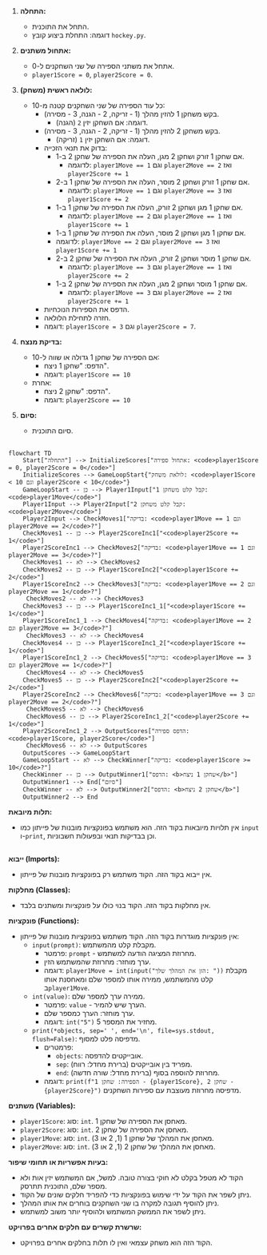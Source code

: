 ## <algorithm>

1. **התחלה:**
   - התחל את התוכנית.
   - דוגמה: התחלת ביצוע קובץ `hockey.py`.

2. **אתחול משתנים:**
   - אתחל את משתני הספירה של שני השחקנים ל-0.
   - `player1Score = 0`, `player2Score = 0`.

3. **לולאה ראשית (משחק):**
    - כל עוד הספירה של שני השחקנים קטנה מ-10:
        - בקש משחקן 1 להזין מהלך (1 - זריקה, 2 - הגנה, 3 - מסירה).
          - דוגמה: אם השחקן יזין `2` (הגנה).
        - בקש משחקן 2 להזין מהלך (1 - זריקה, 2 - הגנה, 3 - מסירה).
          - דוגמה: אם השחקן יזין `1` (זריקה).
        - בדוק את תנאי הזכייה:
            - אם שחקן 1 זורק ושחקן 2 מגן, העלה את הספירה של שחקן 2 ב-1.
              - לדוגמה: `player1Move == 1` וגם `player2Move == 2` ואז `player2Score += 1`
            - אם שחקן 1 זורק ושחקן 2 מוסר, העלה את הספירה של שחקן 1 ב-2.
              - לדוגמה: `player1Move == 1` וגם `player2Move == 3` ואז `player1Score += 2`
            - אם שחקן 1 מגן ושחקן 2 זורק, העלה את הספירה של שחקן 1 ב-1.
              - לדוגמה: `player1Move == 2` וגם `player2Move == 1` ואז `player1Score += 1`
            - אם שחקן 1 מגן ושחקן 2 מוסר, העלה את הספירה של שחקן 1 ב-1.
             - לדוגמה: `player1Move == 2` וגם `player2Move == 3` ואז `player1Score += 1`
            - אם שחקן 1 מוסר ושחקן 2 זורק, העלה את הספירה של שחקן 2 ב-2.
              - לדוגמה: `player1Move == 3` וגם `player2Move == 1` ואז `player2Score += 2`
            - אם שחקן 1 מוסר ושחקן 2 מגן, העלה את הספירה של שחקן 2 ב-1.
              - לדוגמה: `player1Move == 3` וגם `player2Move == 2` ואז `player2Score += 1`
        - הדפס את הספירות הנוכחיות.
        - חזרה לתחילת הלולאה.
        - דוגמה: `player1Score = 3` וגם `player2Score = 7`.

4. **בדיקת מנצח:**
    - אם הספירה של שחקן 1 גדולה או שווה ל-10:
        - הדפס: "שחקן 1 ניצח".
        - דוגמה: `player1Score == 10`
    - אחרת:
        - הדפס: "שחקן 2 ניצח".
        - דוגמה: `player2Score == 10`

5. **סיום:**
   - סיום התוכנית.

## <mermaid>

```mermaid
flowchart TD
    Start["התחלה"] --> InitializeScores["אתחול ספירה: <code>player1Score = 0, player2Score = 0</code>"]
    InitializeScores --> GameLoopStart{"לולאת משחק: <code>player1Score < 10 וגם player2Score < 10</code>"}
    GameLoopStart -- כן --> Player1Input["קבל קלט משחקן 1: <code>player1Move</code>"]
    Player1Input --> Player2Input["קבל קלט משחקן 2: <code>player2Move</code>"]
    Player2Input --> CheckMoves1["בדיקה: <code>player1Move == 1 וגם player2Move == 2</code>?"]
    CheckMoves1 -- כן --> Player2ScoreInc1["<code>player2Score += 1</code>"]
    Player2ScoreInc1 --> CheckMoves2["בדיקה: <code>player1Move == 1 וגם player2Move == 3</code>?"]
    CheckMoves1 -- לא --> CheckMoves2
    CheckMoves2 -- כן --> Player1ScoreInc2["<code>player1Score += 2</code>"]
    Player1ScoreInc2 --> CheckMoves3["בדיקה: <code>player1Move == 2 וגם player2Move == 1</code>?"]
     CheckMoves2 -- לא --> CheckMoves3
    CheckMoves3 -- כן --> Player1ScoreInc1_1["<code>player1Score += 1</code>"]
    Player1ScoreInc1_1 --> CheckMoves4["בדיקה: <code>player1Move == 2 וגם player2Move == 3</code>?"]
     CheckMoves3 -- לא --> CheckMoves4
    CheckMoves4 -- כן --> Player1ScoreInc1_2["<code>player1Score += 1</code>"]
    Player1ScoreInc1_2 --> CheckMoves5["בדיקה: <code>player1Move == 3 וגם player2Move == 1</code>?"]
     CheckMoves4 -- לא --> CheckMoves5
    CheckMoves5 -- כן --> Player2ScoreInc2["<code>player2Score += 2</code>"]
    Player2ScoreInc2 --> CheckMoves6["בדיקה: <code>player1Move == 3 וגם player2Move == 2</code>?"]
     CheckMoves5 -- לא --> CheckMoves6
     CheckMoves6 -- כן --> Player2ScoreInc1_2["<code>player2Score += 1</code>"]
    Player2ScoreInc1_2 --> OutputScores["הדפס ספירה: <code>player1Score, player2Score</code>"]
     CheckMoves6 -- לא --> OutputScores
    OutputScores --> GameLoopStart
    GameLoopStart -- לא --> CheckWinner["בדיקה: <code>player1Score >= 10</code>?"]
    CheckWinner -- כן --> OutputWinner1["הדפס: <b>שחקן 1 ניצח</b>"]
    OutputWinner1 --> End["סיום"]
    CheckWinner -- לא --> OutputWinner2["הדפס: <b>שחקן 2 ניצח</b>"]
    OutputWinner2 --> End
```

**תלות מיובאת:**
   - אין תלויות מיובאות בקוד הזה. הוא משתמש בפונקציות מובנות של פייתון כמו `input` ו-`print`, וכן בבדיקות תנאי ובפעולות חשבוניות.

## <explanation>

**ייבוא (Imports):**
   - אין ייבוא בקוד הזה. הקוד משתמש רק בפונקציות מובנות של פייתון.

**מחלקות (Classes):**
   - אין מחלקות בקוד הזה. הקוד בנוי כולו על פונקציות ומשתנים בלבד.

**פונקציות (Functions):**
   - אין פונקציות מוגדרות בקוד הזה. הקוד משתמש בפונקציות מובנות של פייתון:
     - `input(prompt)`: מקבלת קלט מהמשתמש.
       - פרמטר: `prompt` - מחרוזת המציגה הודעה למשתמש.
       - ערך מוחזר: מחרוזת שהמשתמש הזין.
       - דוגמה: `player1Move = int(input("הזן את המהלך שלך: "))` מקבלת קלט מהמשתמש, ממירה אותו למספר שלם ומאחסנת אותו ב`player1Move`.
     - `int(value)`: ממירה ערך למספר שלם.
       - פרמטר: `value` - הערך שיש להמיר.
       - ערך מוחזר: הערך כמספר שלם.
       - דוגמה: `int("5")` מחזיר את המספר 5.
      - `print(*objects, sep=' ', end='\n', file=sys.stdout, flush=False)`: מדפיסה פלט למסוף.
        - פרמטרים:
            - `objects`: אובייקטים להדפסה.
            - `sep`: מפריד בין אובייקטים (ברירת מחדל: רווח).
            - `end`: מחרוזת להוספה בסוף (ברירת מחדל: שורה חדשה).
        - דוגמה: `print(f"הספירה: שחקן 1 - {player1Score}, שחקן 2 - {player2Score}")` מדפיסה מחרוזת מעוצבת עם ספירות השחקנים.

**משתנים (Variables):**
   - `player1Score`: סוג: `int`. מאחסן את הספירה של שחקן 1.
   - `player2Score`: סוג: `int`. מאחסן את הספירה של שחקן 2.
   - `player1Move`: סוג: `int`. מאחסן את המהלך של שחקן 1 (1, 2 או 3).
   - `player2Move`: סוג: `int`. מאחסן את המהלך של שחקן 2 (1, 2 או 3).

**בעיות אפשריות או תחומי שיפור:**
   - הקוד לא מטפל בקלט לא חוקי בצורה טובה. למשל, אם המשתמש יזין אות ולא מספר שלם, התוכנית תתרסק.
   - ניתן לשפר את הקוד על ידי שימוש בפונקציות כדי להפריד חלקים שונים של הקוד.
   - ניתן להוסיף תגובה למקרה בו שני השחקנים בוחרים את אותו המהלך.
   - ניתן לשפר את הממשק המשתמש ולהוסיף יותר משוב למשתמש.

**שרשרת קשרים עם חלקים אחרים בפרויקט:**
   - הקוד הזה הוא משחק עצמאי ואין לו תלות בחלקים אחרים בפרויקט.